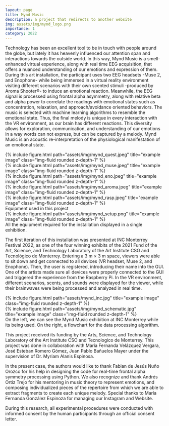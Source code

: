 ```yaml
---
layout: page
title: Mynd Music
description: a project that redirects to another website
img: assets/img/mynd_logo.png
importance: 1
category: 2022
---
```


Technology has been an excellent tool to be in touch with people around the globe, but lately it has heavenly influenced our attention span and interactions towards the outside world. In this way, Mynd Music is a smell-enhanced virtual experience, along with real time EEG acquisition, that offers a nuanced understanding of our emotions and expression of them. During this art installation, the participant uses two EEG headsets -Muse 2, and Enophone- while being immersed in a virtual reality environment visiting different scenarios with their own scented stimuli -produced by Aroma Shooter®- to induce an emotional reaction. Meanwhile, the EEG signal is processed using frontal alpha asymmetry, along with relative beta and alpha power to correlate the readings with emotional states such as concentration, relaxation, and approach/avoidance oriented behaviors. The music is selected with machine learning algorithms to resemble the emotional state. Thus, the final melody is unique in every interaction with the VR environment, as our brain has different reactions. This diversity allows for exploration, communication, and understanding of our emotions in a way words can not express, but can be captured by a melody. Mynd Music is an acoustic re-interpretation of the physiological manifestation of an emotional state.

<div class="row">
    <div class="col-sm mt-3 mt-md-0">
        {% include figure.html path="assets/img/mynd_quest.jpeg" title="example image" class="img-fluid rounded z-depth-1" %}
    </div>
    <div class="col-sm mt-3 mt-md-0">
        {% include figure.html path="assets/img/mynd_muse.jpeg" title="example image" class="img-fluid rounded z-depth-1" %}
    </div>
    <div class="col-sm mt-3 mt-md-0">
        {% include figure.html path="assets/img/mynd_eno.jpeg" title="example image" class="img-fluid rounded z-depth-1" %}
    </div>
    <div class="col-sm mt-3 mt-md-0">
        {% include figure.html path="assets/img/mynd_aroma.jpeg" title="example image" class="img-fluid rounded z-depth-1" %}
    </div>
    <div class="col-sm mt-3 mt-md-0">
        {% include figure.html path="assets/img/mynd_rasp.jpeg" title="example image" class="img-fluid rounded z-depth-1" %}
    </div>
</div>
<div class="caption">
    Equipment used in this project
</div>

<div class="row">
    <div class="col-sm mt-3 mt-md-0">
        {% include figure.html path="assets/img/mynd_setup.png" title="example image" class="img-fluid rounded z-depth-1" %}
    </div>
</div>
<div class="caption">
    All the equipment required for the installation displayed in a single exhibition.
</div>

The first iteration of this installation was presented at INC Monterrey Festival 2022, as one of the four winning exhibits of the 2021 Fund of the Art, Science, and Technology Laboratory of the Art Institute CSO and Tecnológico de Monterrey. Entering a 3 m × 3 m space, viewers were able to sit down and get connected to all devices (VR headset, Muse 2, and Enophone). Then, the user is registered, introducing their name into the GUI. One of the artists made sure all devices were properly connected to the GUI and triggered the experience from the Raspberry Pi. In the VR environment, different scenarios, scents, and sounds were displayed for the viewer, while their brainwaves were being processed and analyzed in real time. 

<div class="row justify-content-sm-center">
    <div class="col-sm mt-3 mt-md-0">
        {% include figure.html path="assets/mynd_inc.jpg" title="example image" class="img-fluid rounded z-depth-1" %}
    </div>
    <div class="col-sm mt-3 mt-md-0">
        {% include figure.html path="assets/img/mynd_schematic.jpg" title="example image" class="img-fluid rounded z-depth-1" %}
    </div>
</div>
<div class="caption">
    On the left, we can see the Mynd Music exhibition at INC Monterrey while its being used. On the right, a flowchart for the data processing algorithm.
</div>

This project received its funding by the Arts, Science, and Technology Laboratory of the Art Institute CSO and Tecnologico de Monterrey. This project was done in collaboration with María Fernanda Velázquez Vergara, José Esteban Romero Gómez, Juan Pablo Bañuelos Mayer under the supervision of Dr. Myriam Alanis Espinosa.  

In the present case, the authors would like to thank Fabian de Jesús Nuño Orozco for his help in designing the code for real-time frontal alpha symmetry processing using Python. We also recognize and thank Andrés Ortiz Trejo for his mentoring in music theory to represent emotions, and composing individualized pieces of the repertoire from which we are able to extract fragments to create each unique melody. Special thanks to María Fernanda González Espinoza for managing our Instagram and Website.

During this research, all experimental procedures were conducted with informed consent by the human participants through an official consent letter. 

